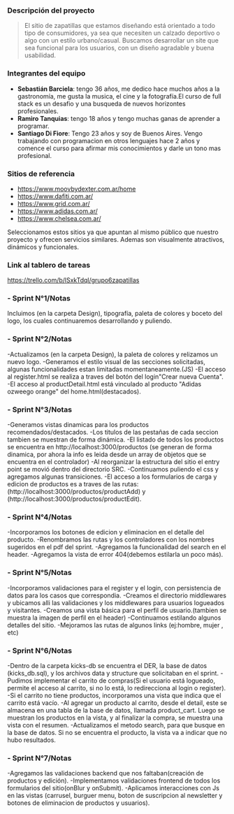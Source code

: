 ### **Descripción del proyecto** 
>El sitio de zapatillas que estamos diseñando está orientado a todo tipo de consumidores, ya sea que necesiten un calzado deportivo o algo con un estilo urbano/casual.
Buscamos desarrollar un site que sea funcional para los usuarios, con un diseño agradable y buena usabilidad.

### **Integrantes del equipo** 

- **Sebastián Barciela**: tengo 36 años, me dedico hace muchos años a la gastronomía, me gusta la musica, el cine y la fotografía.El curso de full stack es un desafio y una busqueda de nuevos horizontes profesionales.
- **Ramiro Tanquias**: tengo 18 años y tengo muchas ganas de aprender a programar.
- **Santiago Di Fiore**: Tengo 23 años y soy de Buenos Aires. Vengo trabajando con programacion en otros lenguajes hace 2 años y comence el curso para afirmar mis conocimientos y darle un tono mas profesional. 

### **Sitios de referencia**

- https://www.moovbydexter.com.ar/home
- https://www.dafiti.com.ar/
- https://www.grid.com.ar/
- https://www.adidas.com.ar/
- https://www.chelsea.com.ar/

Seleccionamos estos sitios ya que apuntan al mismo público que nuestro proyecto y ofrecen servicios similares. Ademas son visualmente atractivos, dinámicos y funcionales.

### **Link al tablero de tareas**
https://trello.com/b/lSxkTdql/grupo6zapatillas

### **- Sprint N°1/Notas**
Incluimos (en la carpeta Design), tipografía, paleta de colores y boceto del logo, los cuales continuaremos desarrollando y puliendo.

### **- Sprint N°2/Notas**
-Actualizamos (en la carpeta Design), la paleta de colores y relizamos un nuevo logo. 
-Generamos el estilo visual de las secciones solicitadas, algunas funcionalidades estan limitadas momentaneamente.(JS)
-El acceso al register.html se realiza a traves del botón del login"Crear nueva Cuenta".
-El acceso al productDetail.html está vinculado al producto "Adidas ozweego orange" del home.html(destacados).

### **- Sprint N°3/Notas**
-Generamos vistas dinamicas para los productos recomendados/destacados.
-Los titulos de las pestañas de cada seccion tambien se muestran de forma dinámica.
-El listado de todos los productos se encuentra en http://localhost:3000/productos (se generan de forma dinamica, por ahora la info es leida desde un array de objetos que se encuentra en el controlador)
-Al reorganizar la estructura del sitio el entry point se movió dentro del directorio SRC.
-Continuamos puliendo el css y agregamos algunas transiciones.
-El acceso a los formularios de carga y edicion de productos es a traves de las rutas:(http://localhost:3000/productos/productAdd) y
(http://localhost:3000/productos/productEdit).

### **- Sprint N°4/Notas**
-Incorporamos los botones de edicion y eliminacion en el detalle del producto.
-Renombramos las rutas y los controladores con los nombres sugeridos en el pdf del sprint.
-Agregamos la funcionalidad del search en el header.
-Agregamos la vista de error 404(debemos estilarla un poco más).

### **- Sprint N°5/Notas**
-Incorporamos validaciones para el register y el login, con persistencia de datos para los casos que correspondia.
-Creamos el directorio middlewares y ubicamos alli las validaciones y los middlewares para usuarios logueados y visitantes.
-Creamos una vista básica para el perfil de usuario.(tambien se muestra la imagen de perfil en el header)
-Continuamos estilando algunos detalles del sitio. 
-Mejoramos las rutas de algunos links (ej:hombre, mujer , etc)

### **- Sprint N°6/Notas**
-Dentro de la carpeta kicks-db se encuentra el DER, la base de datos (kicks_db.sql), y los archivos data y structure que solicitaban en el sprint.
-Pudimos implementar el carrito de compras(Si el usuario está logueado, permite el acceso al carrito, si no lo está, lo redirecciona al login o register).
-Si el carrito no tiene productos, incorporamos una vista que indica que el carrito está vacío.
-Al agregar un producto al carrito, desde el detail, este se almacena en una tabla de la base de datos, llamada product_cart. Luego se muestran los productos en la vista, y al finalizar la compra, se muestra una vista con el resumen.
-Actualizamos el metodo search, para que busque en la base de datos. Si no se encuentra el producto, la vista va a indicar que no hubo resultados.

### **- Sprint N°7/Notas**
-Agregamos las validaciones backend que nos faltaban(creación de productos y edición).
-Implementamos validaciones frontend de todos los formularios del sitio(onBlur y onSubmit).
-Aplicamos interacciones con Js en las vistas (carrusel, burguer menu, boton de suscripcion al newsletter y botones de eliminacion de productos y usuarios).
